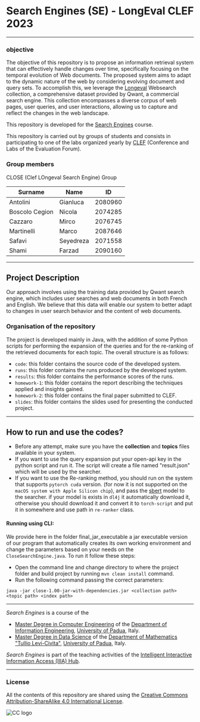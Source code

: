 # Search Engines (SE) - LongEval CLEF 2023

---
### objective ###
The objective of this repository is to propose an information retrieval system that can effectively handle changes over time, specifically focusing on the temporal evolution of Web documents. The proposed system aims to adapt to the dynamic nature of the web by considering evolving document and query sets. To accomplish this, we leverage the [Longeval](https://clef-longeval.github.io/tasks/) Websearch collection, a comprehensive dataset provided by Qwant, a commercial search engine. This collection encompasses a diverse corpus of web pages, user queries, and user interactions, allowing us to capture and reflect the changes in the web landscape.

This repository is developed for the [Search Engines](https://iiia.dei.unipd.it/education/search-engines/) course.

This repository is carried out by groups of students and consists in participating to one of the labs organized yearly by [CLEF](https://www.clef-initiative.eu/) (Conference and Labs of the Evaluation Forum).

### Group members ###
CLOSE (Clef LOngeval Search Engine) Group

| Surname       | Name       | ID       |
| ------------- |------------|----------|
| Antolini	| Gianluca	    | 2080960	       |
| Boscolo Cegion		| Nicola	    | 2074285	 |
| Cazzaro		| Mirco	     | 2076745  |
| Martinelli	| Marco	     | 2087646	 |
| Safavi        | Seyedreza	 | 2071558	       |
| Shami		| Farzad		   | 2090160	 |

---
## Project Description ##
Our approach involves using the training data provided by Qwant search engine, which includes user searches and web documents in both French and English. We believe that this data will enable our system to better adapt to changes in user search behavior and the content of web documents.

### Organisation of the repository ###

The project is developed mainly in Java, with the addition of some Python scripts for performing the expansion of the queries and for the re-ranking of the retrieved documents for each topic. The overall structure is as follows:

* `code`: this folder contains the source code of the developed system.
* `runs`: this folder contains the runs produced by the developed system.
* `results`: this folder contains the performance scores of the runs.
* `homework-1`: this folder contains the report describing the techniques applied and insights gained.
* `homework-2`: this folder contains the final paper submitted to CLEF.
* `slides`: this folder contains the slides used for presenting the conducted project.
---

## How to run and use the codes? ##

* Before any attempt, make sure you have the **collection** and **topics** files available in your system.
* If you want to use the query expansion put your open-api key in the python script and run it. The script will create a file named "result.json" which will be used by the searcher.
* If you want to use the Re-ranking method, you should run on the system that supports `pytorch cuda` version. (for now it is not supported on the `macOS system with Apple Silicon chip`), and pass the [sbert](https://huggingface.co/sentence-transformers) model to the searcher. if your model is exists in `dl4j` it automatically download it, otherwise you should download it and convert it to `torch-script` and put it in somewhere and use path in `re-ranker` class.

#### Running using CLI: ####
We provide here in the folder final_jar_executable a jar executable version of our program
that automatically creates its own working environment and change the parameters based on your needs on the `CloseSearchEngine.java`. To run it follow these steps:

* Open the command line and change directory to where the project folder and build project by running `mvn clean install` command.
* Run the following command passing the correct parameters:
```
java -jar close-1.00-jar-with-dependencies.jar <collection path> <topic path> <index path>
```
----

*Search Engines* is a course of the

* [Master Degree in Computer Engineering](https://degrees.dei.unipd.it/master-degrees/computer-engineering/) of the  [Department of Information Engineering](https://www.dei.unipd.it/en/), [University of Padua](https://www.unipd.it/en/), Italy.
* [Master Degree in Data Science](https://datascience.math.unipd.it/) of the  [Department of Mathematics "Tullio Levi-Civita"](https://www.math.unipd.it/en/), [University of Padua](https://www.unipd.it/en/), Italy.

*Search Engines* is part of the teaching activities of the [Intelligent Interactive Information Access (IIIA) Hub](http://iiia.dei.unipd.it/).


----
### License ###

All the contents of this repository are shared using the [Creative Commons Attribution-ShareAlike 4.0 International License](http://creativecommons.org/licenses/by-sa/4.0/).

![CC logo](https://i.creativecommons.org/l/by-sa/4.0/88x31.png)

